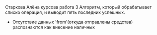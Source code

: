 Старкова Алёна курсова работа 3
Алгоритм, который обрабатывает списко операция, и выводит пять последних успешных.
* Отсутствие данных 'from'(откуда отправлены средства) распознаются как внесение наличных